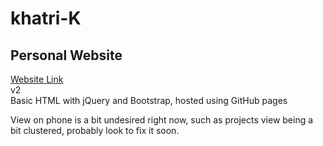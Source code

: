 # khatri-K
## Personal Website
[Website Link](https://kushkhatri17.github.io/khatri-K/) <br>
v2 <br>
Basic HTML with jQuery and Bootstrap, hosted using GitHub pages

View on phone is a bit undesired right now, such as projects view being a bit clustered, probably look to fix it soon.
